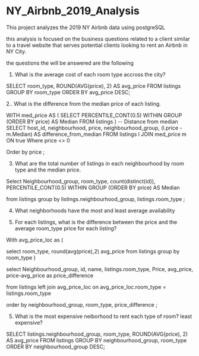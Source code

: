# NY_Airbnb_2019_Analysis
This project analyzes the 2019 NY Airbnb data using postgreSQL


this analysis is focused on the business questions related to a client similar to a travel website that serves potential clients looking to rent an Airbnb in NY City.  

the questions the will be answered are the following

1. What is the average cost of each room type accross the city?

SELECT 
    room_type,
    ROUND(AVG(price), 2) AS avg_price
FROM 
    listings
GROUP BY 
    room_type
ORDER BY 
    avg_price DESC;

2..  What is the difference from the median price of each listing.


WITH med_price AS (
    SELECT 
        PERCENTILE_CONT(0.5) WITHIN GROUP (ORDER BY price) AS Median
    FROM 
        listings
)
-- Distance from median
SELECT 
	host_id, 
	neighbourhood,
	price,
	neighbourhood_group,
    (l.price - m.Median) AS difference_from_median
FROM 
    listings l
JOIN 
    med_price m ON true
Where
	price <> 0
	
Order by 
	price 
	;



3.  What are the total number of listings in each neighbourhood by room type and the median price.

Select
	Neighbourhood_group,
	room_type,
	count(distinct(id)),
	PERCENTILE_CONT(0.5) WITHIN GROUP (ORDER BY price) AS Median
	
from 
	listings
group by 
	listings.neighbourhood_group,
	listings.room_type
;


4.  What neighborhoods have the most and least average availability





5.  For each listings, what is the difference between the price and the average room_type price for each listing?


With avg_price_loc as (

select
	room_type,
	round(avg(price),2) avg_price
from 
	listings
group by
	room_type 
)

select 
	Neighbourhood_group,
	id,
	name,
	listings.room_type,
	Price,
	avg_price,
	price-avg_price as price_difference
	
from 
	listings
left join 
avg_price_loc on avg_price_loc.room_type = listings.room_type

order by 
	neighbourhood_group,
	room_type,
	price_difference
;
	


5.  What is the most expensive neiborhood to rent each type of room? least expensive?

SELECT 
	listings.neighbourhood_group,
    room_type,
    ROUND(AVG(price), 2) AS avg_price
FROM 
    listings
GROUP BY 
	neighbourhood_group,
    room_type
ORDER BY 
    neighbourhood_group DESC;










